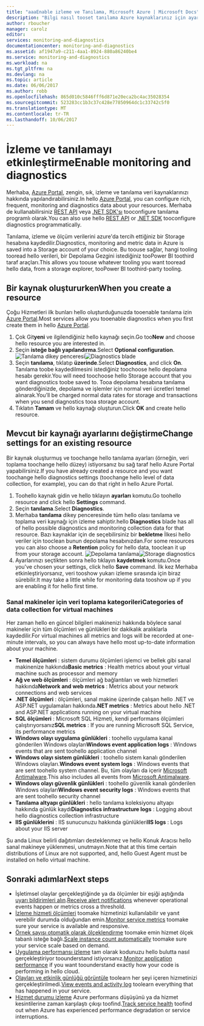 ```yaml
---
title: "aaaEnable izleme ve Tanılama, Microsoft Azure | Microsoft Docs"
description: "Bilgi nasıl tooset tanılama Azure kaynaklarınız için ayarlama."
author: rboucher
manager: carolz
editor: 
services: monitoring-and-diagnostics
documentationcenter: monitoring-and-diagnostics
ms.assetid: af1947a9-c211-4aa1-8924-880a86240be4
ms.service: monitoring-and-diagnostics
ms.workload: na
ms.tgt_pltfrm: na
ms.devlang: na
ms.topic: article
ms.date: 06/06/2017
ms.author: robb
ms.openlocfilehash: 865d010c5846fff6d871e20eca2bc4ac35028354
ms.sourcegitcommit: 523283cc1b3c37c428e77850964dc1c33742c5f0
ms.translationtype: MT
ms.contentlocale: tr-TR
ms.lasthandoff: 10/06/2017
---
```

# <a name="enable-monitoring-and-diagnostics"></a><span data-ttu-id="d1ecf-103">İzleme ve tanılamayı etkinleştirme</span><span class="sxs-lookup"><span data-stu-id="d1ecf-103">Enable monitoring and diagnostics</span></span>
<span data-ttu-id="d1ecf-104">Merhaba, [Azure Portal](https://portal.azure.com), zengin, sık, izleme ve tanılama veri kaynaklarınızı hakkında yapılandırabilirsiniz.</span><span class="sxs-lookup"><span data-stu-id="d1ecf-104">In hello [Azure Portal](https://portal.azure.com), you can configure rich, frequent, monitoring and diagnostics data about your resources.</span></span> <span data-ttu-id="d1ecf-105">Merhaba de kullanabilirsiniz [REST API](https://msdn.microsoft.com/library/azure/dn931932.aspx) veya [.NET SDK'sı](http://www.nuget.org/packages/Microsoft.Azure.Management.Monitor) tooconfigure tanılama programlı olarak.</span><span class="sxs-lookup"><span data-stu-id="d1ecf-105">You can also use hello [REST API](https://msdn.microsoft.com/library/azure/dn931932.aspx) or [.NET SDK](http://www.nuget.org/packages/Microsoft.Azure.Management.Monitor) tooconfigure diagnostics programmatically.</span></span>

<span data-ttu-id="d1ecf-106">Tanılama, izleme ve ölçüm verilerini azure'da tercih ettiğiniz bir Storage hesabına kaydedilir.</span><span class="sxs-lookup"><span data-stu-id="d1ecf-106">Diagnostics, monitoring and metric data in Azure is saved into a Storage account of your choice.</span></span> <span data-ttu-id="d1ecf-107">Bu toouse sağlar, hangi tooling tooread hello verileri, bir Depolama Gezgini istediğiniz tooPower BI toothird taraf araçları.</span><span class="sxs-lookup"><span data-stu-id="d1ecf-107">This allows you toouse whatever tooling you want tooread hello data, from a storage explorer, tooPower BI toothird-party tooling.</span></span>

## <a name="when-you-create-a-resource"></a><span data-ttu-id="d1ecf-108">Bir kaynak oluştururken</span><span class="sxs-lookup"><span data-stu-id="d1ecf-108">When you create a resource</span></span>
<span data-ttu-id="d1ecf-109">Çoğu Hizmetleri ilk bunları hello oluşturduğunuzda tooenable tanılama izin [Azure Portal](https://portal.azure.com).</span><span class="sxs-lookup"><span data-stu-id="d1ecf-109">Most services allow you tooenable diagnostics when you first create them in hello [Azure Portal](https://portal.azure.com).</span></span>

1. <span data-ttu-id="d1ecf-110">Çok Git**yeni** ve ilgilendiğiniz hello kaynağı seçin.</span><span class="sxs-lookup"><span data-stu-id="d1ecf-110">Go too**New** and choose hello resource you are interested in.</span></span>
2. <span data-ttu-id="d1ecf-111">Seçin **isteğe bağlı yapılandırma**.</span><span class="sxs-lookup"><span data-stu-id="d1ecf-111">Select **Optional configuration**.</span></span>
    <span data-ttu-id="d1ecf-112">![Tanılama dikey penceresi](./media/insights-how-to-use-diagnostics/Insights_CreateTime.png)</span><span class="sxs-lookup"><span data-stu-id="d1ecf-112">![Diagnostics blade](./media/insights-how-to-use-diagnostics/Insights_CreateTime.png)</span></span>
3. <span data-ttu-id="d1ecf-113">Seçin **tanılama**, tıklatıp **üzerinde**.</span><span class="sxs-lookup"><span data-stu-id="d1ecf-113">Select **Diagnostics**, and click **On**.</span></span> <span data-ttu-id="d1ecf-114">Tanılama toobe kaydedilmesini istediğiniz toochoose hello depolama hesabı gerekir.</span><span class="sxs-lookup"><span data-stu-id="d1ecf-114">You will need toochoose hello Storage account that you want diagnostics toobe saved to.</span></span> <span data-ttu-id="d1ecf-115">Tooa depolama hesabına tanılama gönderdiğinizde, depolama ve işlemler için normal veri ücretleri temel alınarak.</span><span class="sxs-lookup"><span data-stu-id="d1ecf-115">You’ll be charged normal data rates for storage and transactions when you send diagnostics tooa storage account.</span></span>
4. <span data-ttu-id="d1ecf-116">Tıklatın **Tamam** ve hello kaynağı oluşturun.</span><span class="sxs-lookup"><span data-stu-id="d1ecf-116">Click **OK** and create hello resource.</span></span>

## <a name="change-settings-for-an-existing-resource"></a><span data-ttu-id="d1ecf-117">Mevcut bir kaynağı ayarlarını değiştirme</span><span class="sxs-lookup"><span data-stu-id="d1ecf-117">Change settings for an existing resource</span></span>
<span data-ttu-id="d1ecf-118">Bir kaynak oluşturmuş ve toochange hello tanılama ayarları (örneğin, veri toplama toochange hello düzey) istiyorsanız bu sağ taraf hello Azure Portal yapabilirsiniz.</span><span class="sxs-lookup"><span data-stu-id="d1ecf-118">If you have already created a resource and you want toochange hello diagnostics settings (toochange hello level of data collection, for example), you can do that right in hello Azure Portal.</span></span>

1. <span data-ttu-id="d1ecf-119">Toohello kaynak gidin ve hello tıklayın **ayarları** komutu.</span><span class="sxs-lookup"><span data-stu-id="d1ecf-119">Go toohello resource and click hello **Settings** command.</span></span>
2. <span data-ttu-id="d1ecf-120">Seçin **tanılama**.</span><span class="sxs-lookup"><span data-stu-id="d1ecf-120">Select **Diagnostics**.</span></span>
3. <span data-ttu-id="d1ecf-121">Merhaba **tanılama** dikey penceresinde tüm hello olası tanılama ve toplama veri kaynağı için izleme sahiptir.</span><span class="sxs-lookup"><span data-stu-id="d1ecf-121">hello **Diagnostics** blade has all of hello possible diagnostics and monitoring collection data for that resource.</span></span> <span data-ttu-id="d1ecf-122">Bazı kaynaklar için de seçebilirsiniz bir **bekletme** İlkesi hello veriler için tooclean bunun depolama hesabınızdan.</span><span class="sxs-lookup"><span data-stu-id="d1ecf-122">For some resources you can also choose a **Retention** policy for hello data, tooclean it up from your storage account.</span></span>
    <span data-ttu-id="d1ecf-123">![Depolama tanılama](./media/insights-how-to-use-diagnostics/Insights_StorageDiagnostics.png)</span><span class="sxs-lookup"><span data-stu-id="d1ecf-123">![Storage diagnostics](./media/insights-how-to-use-diagnostics/Insights_StorageDiagnostics.png)</span></span>
4. <span data-ttu-id="d1ecf-124">Ayarlarınızı seçtikten sonra hello tıklayın **kaydetmek** komutu.</span><span class="sxs-lookup"><span data-stu-id="d1ecf-124">Once you've chosen your settings, click hello **Save** command.</span></span> <span data-ttu-id="d1ecf-125">İlk kez Merhaba etkinleştiriyorsanız, veri tooshow yukarı izleme sırasında için biraz sürebilir.</span><span class="sxs-lookup"><span data-stu-id="d1ecf-125">It may take a little while for monitoring data tooshow up if you are enabling it for hello first time.</span></span>

### <a name="categories-of-data-collection-for-virtual-machines"></a><span data-ttu-id="d1ecf-126">Sanal makineler için veri toplama kategorileri</span><span class="sxs-lookup"><span data-stu-id="d1ecf-126">Categories of data collection for virtual machines</span></span>
<span data-ttu-id="d1ecf-127">Her zaman hello en güncel bilgileri makinenizi hakkında böylece sanal makineler için tüm ölçümleri ve günlükleri bir dakikalık aralıklarla kaydedilir.</span><span class="sxs-lookup"><span data-stu-id="d1ecf-127">For virtual machines all metrics and logs will be recorded at one-minute intervals, so you can always have hello most up-to-date information about your machine.</span></span>

* <span data-ttu-id="d1ecf-128">**Temel ölçümleri** : sistem durumu ölçümleri işlemci ve bellek gibi sanal makinenize hakkında</span><span class="sxs-lookup"><span data-stu-id="d1ecf-128">**Basic metrics** : Health metrics about your virtual machine such as processor and memory</span></span>
* <span data-ttu-id="d1ecf-129">**Ağ ve web ölçümleri** : ölçümleri ağ bağlantıları ve web hizmetleri hakkında</span><span class="sxs-lookup"><span data-stu-id="d1ecf-129">**Network and web metrics** : Metrics about your network connections and web services</span></span>
* <span data-ttu-id="d1ecf-130">**.NET ölçümleri** : ölçümleri, sanal makine üzerinde çalışan hello .NET ve ASP.NET uygulamaları hakkında</span><span class="sxs-lookup"><span data-stu-id="d1ecf-130">**.NET metrics** : Metrics about hello .NET and ASP.NET applications running on your virtual machine</span></span>
* <span data-ttu-id="d1ecf-131">**SQL ölçümleri** : Microsoft SQL Hizmeti, kendi performans ölçümleri çalıştırıyorsanız</span><span class="sxs-lookup"><span data-stu-id="d1ecf-131">**SQL metrics** : If you are running Microsoft SQL Service, its performance metrics</span></span>
* <span data-ttu-id="d1ecf-132">**Windows olayı uygulama günlükleri** : toohello uygulama kanal gönderilen Windows olayları</span><span class="sxs-lookup"><span data-stu-id="d1ecf-132">**Windows event application logs** : Windows events that are sent toohello application channel</span></span>
* <span data-ttu-id="d1ecf-133">**Windows olayı sistem günlükleri** : toohello sistem kanalı gönderilen Windows olayları.</span><span class="sxs-lookup"><span data-stu-id="d1ecf-133">**Windows event system logs** : Windows events that are sent toohello system channel.</span></span> <span data-ttu-id="d1ecf-134">Bu, tüm olayları da içerir [Microsoft Antimalware](http://go.microsoft.com/fwlink/?LinkID=404171&clcid=0x409).</span><span class="sxs-lookup"><span data-stu-id="d1ecf-134">This also includes all events from [Microsoft Antimalware](http://go.microsoft.com/fwlink/?LinkID=404171&clcid=0x409).</span></span>
* <span data-ttu-id="d1ecf-135">**Windows olayı güvenlik günlükleri** : toohello güvenlik kanalı gönderilen Windows olayları</span><span class="sxs-lookup"><span data-stu-id="d1ecf-135">**Windows event security logs** : Windows events that are sent toohello security channel</span></span>
* <span data-ttu-id="d1ecf-136">**Tanılama altyapı günlükleri** : hello tanılama koleksiyonu altyapı hakkında günlük kaydı</span><span class="sxs-lookup"><span data-stu-id="d1ecf-136">**Diagnostics infrastructure logs** : Logging about hello diagnostics collection infrastructure</span></span>
* <span data-ttu-id="d1ecf-137">**IIS günlüklerini** : IIS sunucunuzu hakkında günlükleri</span><span class="sxs-lookup"><span data-stu-id="d1ecf-137">**IIS logs** : Logs about your IIS server</span></span>

<span data-ttu-id="d1ecf-138">Şu anda Linux belirli dağıtımları desteklenmez ve hello Konuk Aracısı hello sanal makineye yüklenmesi, unutmayın.</span><span class="sxs-lookup"><span data-stu-id="d1ecf-138">Note that at this time certain distributions of Linux are not supported, and, hello Guest Agent must be installed on hello virtual machine.</span></span>

## <a name="next-steps"></a><span data-ttu-id="d1ecf-139">Sonraki adımlar</span><span class="sxs-lookup"><span data-stu-id="d1ecf-139">Next steps</span></span>
* <span data-ttu-id="d1ecf-140">İşletimsel olaylar gerçekleştiğinde ya da ölçümler bir eşiği aştığında [uyarı bildirimleri alın](insights-receive-alert-notifications.md).</span><span class="sxs-lookup"><span data-stu-id="d1ecf-140">[Receive alert notifications](insights-receive-alert-notifications.md) whenever operational events happen or metrics cross a threshold.</span></span>
* <span data-ttu-id="d1ecf-141">[İzleme hizmeti ölçümleri](insights-how-to-customize-monitoring.md) toomake hizmetinizi kullanılabilir ve yanıt verebilir durumda olduğundan emin.</span><span class="sxs-lookup"><span data-stu-id="d1ecf-141">[Monitor service metrics](insights-how-to-customize-monitoring.md) toomake sure your service is available and responsive.</span></span>
* <span data-ttu-id="d1ecf-142">[Örnek sayısı otomatik olarak ölçeklendirme](insights-how-to-scale.md) toomake emin hizmet ölçek tabanlı isteğe bağlı.</span><span class="sxs-lookup"><span data-stu-id="d1ecf-142">[Scale instance count automatically](insights-how-to-scale.md) toomake sure your service scale based on demand.</span></span>
* <span data-ttu-id="d1ecf-143">[Uygulama performansı izleme](../application-insights/app-insights-azure-web-apps.md) tam olarak kodunuzu hello bulutta nasıl gerçekleştiriyor toounderstand istiyorsanız.</span><span class="sxs-lookup"><span data-stu-id="d1ecf-143">[Monitor application performance](../application-insights/app-insights-azure-web-apps.md) if you want toounderstand exactly how your code is performing in hello cloud.</span></span>
* <span data-ttu-id="d1ecf-144">[Olayları ve etkinlik günlüğü görüntüle](insights-debugging-with-events.md) toolearn her şeyi içeren hizmetinizi gerçekleştirilmedi.</span><span class="sxs-lookup"><span data-stu-id="d1ecf-144">[View events and activity log](insights-debugging-with-events.md) toolearn everything that has happened in your service.</span></span>
* <span data-ttu-id="d1ecf-145">[Hizmet durumu izleme](insights-service-health.md) Azure performans düşüşünü ya da hizmet kesintilerine zaman karşılaştı çıkışı toofind.</span><span class="sxs-lookup"><span data-stu-id="d1ecf-145">[Track service health](insights-service-health.md) toofind out when Azure has experienced performance degradation or service interruptions.</span></span>

